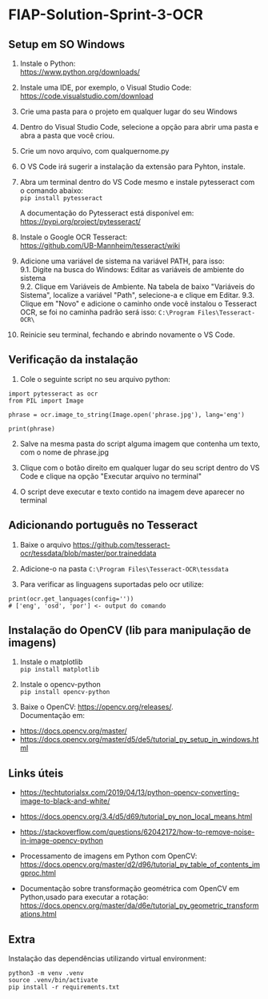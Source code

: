 # FIAP-Solution-Sprint-3-OCR  

## Setup em SO Windows  

1. Instale o Python:  
https://www.python.org/downloads/

2. Instale uma IDE, por exemplo, o Visual Studio Code:  
https://code.visualstudio.com/download

3. Crie uma pasta para o projeto em qualquer lugar do seu Windows

4. Dentro do Visual Studio Code, selecione a opção para abrir uma pasta e abra a pasta que você criou.

5. Crie um novo arquivo, com qualquernome.py

6. O VS Code irá sugerir a instalação da extensão para Pyhton, instale.

7. Abra um terminal dentro do VS Code mesmo e instale pytesseract com o comando abaixo:  
`pip install pytesseract`

    A documentação do Pytesseract está disponível em:  
https://pypi.org/project/pytesseract/

8. Instale o Google OCR Tesseract:  
https://github.com/UB-Mannheim/tesseract/wiki

9. Adicione uma variável de sistema na variável PATH, para isso:  
    9.1. Digite na busca do Windows: Editar as variáveis de ambiente do sistema  
    9.2. Clique em Variáveis de Ambiente. Na tabela de baixo "Variáveis do Sistema", localize a variável "Path", selecione-a e clique em Editar.
    9.3. Clique em "Novo" e adicione o caminho onde você instalou o Tesseract OCR, se foi no caminha padrão será isso: `C:\Program Files\Tesseract-OCR\`

10. Reinicie seu terminal, fechando e abrindo novamente o VS Code.

## Verificação da instalação  

1. Cole o seguinte script no seu arquivo python:

```
import pytesseract as ocr
from PIL import Image

phrase = ocr.image_to_string(Image.open('phrase.jpg'), lang='eng')

print(phrase)
```

2. Salve na mesma pasta do script alguma imagem que contenha um texto, com o nome de phrase.jpg

3. Clique com o botão direito em qualquer lugar do seu script dentro do VS Code e clique na opção "Executar arquivo no terminal"

4. O script deve executar e texto contido na imagem deve aparecer no terminal

## Adicionando português no Tesseract

1. Baixe o arquivo https://github.com/tesseract-ocr/tessdata/blob/master/por.traineddata  

2. Adicione-o na pasta `C:\Program Files\Tesseract-OCR\tessdata`

3. Para verificar as linguagens suportadas pelo ocr utilize:  
```
print(ocr.get_languages(config=''))
# ['eng', 'osd', 'por'] <- output do comando
```

## Instalação do OpenCV (lib para manipulação de imagens)

1. Instale o matplotlib  
`pip install matplotlib`

2. Instale o opencv-python  
`pip install opencv-python`

3. Baixe o OpenCV: https://opencv.org/releases/.  
Documentação em:  
- https://docs.opencv.org/master/
- https://docs.opencv.org/master/d5/de5/tutorial_py_setup_in_windows.html

## Links úteis

- https://techtutorialsx.com/2019/04/13/python-opencv-converting-image-to-black-and-white/  
- https://docs.opencv.org/3.4/d5/d69/tutorial_py_non_local_means.html  
- https://stackoverflow.com/questions/62042172/how-to-remove-noise-in-image-opencv-python  

- Processamento de imagens em Python com OpenCV: https://docs.opencv.org/master/d2/d96/tutorial_py_table_of_contents_imgproc.html  

- Documentação sobre transformação geométrica com OpenCV em Python,usado para executar a rotação: https://docs.opencv.org/master/da/d6e/tutorial_py_geometric_transformations.html


## Extra  

Instalação das dependências utilizando virtual environment:  
```
python3 -m venv .venv
source .venv/bin/activate
pip install -r requirements.txt
```